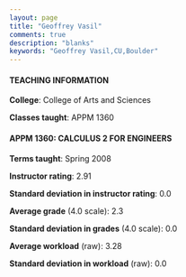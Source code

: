 ```yaml
---
layout: page
title: "Geoffrey Vasil" 
comments: true
description: "blanks"
keywords: "Geoffrey Vasil,CU,Boulder"
---
```

<head>
<script src="https://ajax.googleapis.com/ajax/libs/jquery/2.1.3/jquery.min.js"></script>
<script src="https://dl.dropboxusercontent.com/s/pc42nxpaw1ea4o9/highcharts.js?dl=0"></script>
<!-- <script src="../assets/js/highcharts.js"></script> -->
<style type="text/css">@font-face {
	font-family: "Bebas Neue";
	src: url(https://www.filehosting.org/file/details/544349/BebasNeue Regular.otf) format("opentype");
	}
	h1.Bebas { 
		font-family: "Bebas Neue", Verdana, Tahoma;
	}
</style>
</head>
	   
#### TEACHING INFORMATION

**College**: College of Arts and Sciences

**Classes taught**: APPM 1360

#### APPM 1360: CALCULUS 2 FOR ENGINEERS

**Terms taught**: Spring 2008

**Instructor rating**: 2.91

**Standard deviation in instructor rating**: 0.0

**Average grade** (4.0 scale): 2.3

**Standard deviation in grades** (4.0 scale): 0.0

**Average workload** (raw): 3.28

**Standard deviation in workload** (raw): 0.0

